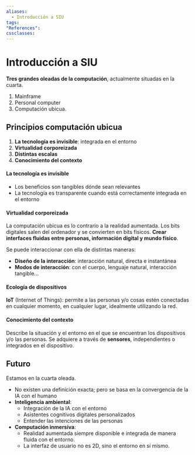 ```yaml
---
aliases:
  - Introducción a SIU
tags:
"References":
cssclasses:
---
```

# Introducción a SIU

**Tres grandes oleadas de la computación**, actualmente situadas en la cuarta.

1. Mainframe
2. Personal computer
3. Computación ubicua.

## Principios computación ubicua

1. **La tecnología es invisible**: integrada en el entorno
2. **Virtualidad corporeizada**
3. **Distintas escalas**
4. **Conocimiento del contexto**

#### La tecnología es invisible

- Los beneficios son tangibles dónde sean relevantes
- La tecnología es transparente cuando está correctamente integrada en el entorno

#### Virtualidad corporeizada

La computación ubicua es lo contrario a la realidad aumentada. Los bits digitales salen del ordenador y se convierten en bits físicos. **Crear interfaces fluidas entre personas, información digital y mundo físico**.

Se puede interaccionar con ella de distintas maneras:
- **Diseño de la interacción**: interacción natural, directa e instantánea
- **Modos de interacción**: con el cuerpo, lenguaje natural, interacción tangible...

#### Ecología de dispositivos

**IoT** (Internet of Things): permite a las personas y/o cosas estén conectadas en cualquier momento, en cualquier lugar, idealmente utilizando la red.

#### Conocimiento del contexto

Describe la situación y el entorno en el que se encuentran los dispositivos y/o las personas. Se adquiere a través de **sensores**, independientes o integrados en el dispositivo.

## Futuro

Estamos en la cuarta oleada.

- No existen una definición exacta; pero se basa en la convergencia de la IA con el humano
- **Inteligencia ambiental**:
	- Integración de la IA con el entorno
	- Asistentes cognitivos digitales personalizados
	- Entender las intenciones de las personas
- **Computación inmersiva**:
	- Realidad aumentada siempre disponible e integrada de manera fluida con el entorno.
	- La interfaz de usuario no es 2D, sino el entorno en sí mismo.
